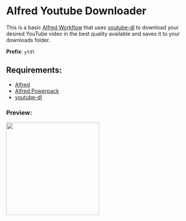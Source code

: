 # Alfred Youtube Downloader

This is a basic [Alfred Workflow](https://www.alfredapp.com/workflows/) that uses [youtube-dl](https://github.com/ytdl-org/youtube-dl) to download your desired YouTube video in the best quality available and saves it to your downloads folder.

**Prefix**: `ytdl`

## Requirements:

- [Alfred](https://www.alfredapp.com/)
- [Alfred Powerpack](https://www.alfredapp.com/powerpack/)
- [youtube-dl](https://github.com/ytdl-org/youtube-dl)

### Preview:

<img with="250px" height="250px" src="https://i.imgur.com/A2rrWp3.gif"></img>
